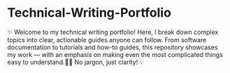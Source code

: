 # Technical-Writing-Portfolio
✨ Welcome to my technical writing portfolio! Here, I break down complex topics into clear, actionable guides anyone can follow. From software documentation to tutorials and how-to guides, this repository showcases my work — with an emphasis on making even the most complicated things easy to understand.👌🏾 No jargon, just clarity! 💡
